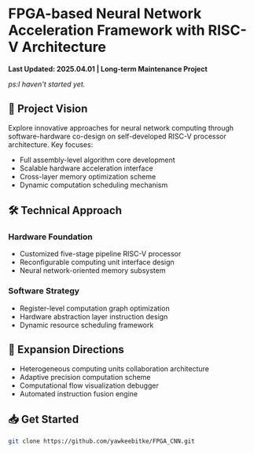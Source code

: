<!-- README_EN.md -->
# FPGA-based Neural Network Acceleration Framework with RISC-V Architecture

**Last Updated: 2025.04.01 | Long-term Maintenance Project**

*ps:I haven't started yet.*

## 🌟 Project Vision
Explore innovative approaches for neural network computing through software-hardware co-design on self-developed RISC-V processor architecture. Key focuses:
- Full assembly-level algorithm core development
- Scalable hardware acceleration interface
- Cross-layer memory optimization scheme
- Dynamic computation scheduling mechanism

## 🛠 Technical Approach
### Hardware Foundation
- Customized five-stage pipeline RISC-V processor
- Reconfigurable computing unit interface design
- Neural network-oriented memory subsystem

### Software Strategy
- Register-level computation graph optimization
- Hardware abstraction layer instruction design
- Dynamic resource scheduling framework

## 🔮 Expansion Directions
- Heterogeneous computing units collaboration architecture
- Adaptive precision computation scheme
- Computational flow visualization debugger
- Automated instruction fusion engine

## 📥 Get Started
```bash
git clone https://github.com/yawkeebitke/FPGA_CNN.git
```

